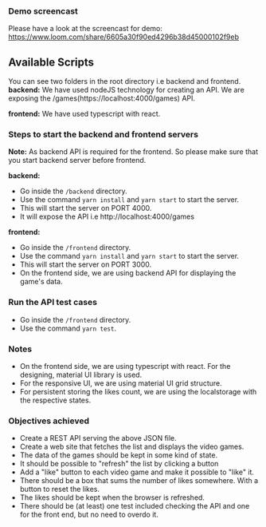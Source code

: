 ### Demo screencast

Please have a look at the screencast for demo: https://www.loom.com/share/6605a30f90ed4296b38d45000102f9eb

## Available Scripts

You can see two folders in the root directory i.e backend and frontend.
**backend:** We have used nodeJS technology for creating an API. We are exposing the /games(https://localhost:4000/games) API.

**frontend:** We have used typescript with react.

### Steps to start the backend and frontend servers

**Note:** As backend API is required for the frontend. So please make sure that you start backend server before frontend.

**backend:**
- Go inside the `/backend` directory.
- Use the command `yarn install` and `yarn start` to start the server.
- This will start the server on PORT 4000.
- It will expose the API i.e http://localhost:4000/games

**frontend:**
- Go inside the `/frontend` directory.
- Use the command `yarn install` and `yarn start` to start the server.
- This will start the server on PORT 3000.
- On the frontend side, we are using backend API for displaying the game's data.

### Run the API test cases
- Go inside the `/frontend` directory.
- Use the command `yarn test`.

### Notes
- On the frontend side, we are using typescript with react. For the designing, material UI library is used.
- For the responsive UI, we are using material UI grid structure.
- For persistent storing the likes count, we are using the localstorage with the respective states.

### Objectives achieved
- Create a REST API serving the above JSON file.
- Create a web site that fetches the list and displays the video games.
- The data of the games should be kept in some kind of state.
- It should be possible to "refresh" the list by clicking a button
- Add a "like" button to each video game and make it possible to "like" it.
- There should be a box that sums the number of likes somewhere. With a button to reset the likes.
- The likes should be kept when the browser is refreshed.
- There should be (at least) one test included checking the API and one for the front end, but no need to overdo it.
